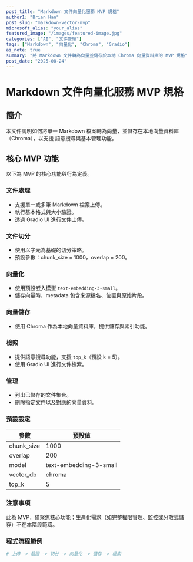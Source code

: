 ```yaml
---
post_title: "Markdown 文件向量化服務 MVP 規格"
author1: "Brian Han"
post_slug: "markdown-vector-mvp"
microsoft_alias: "your_alias"
featured_image: "/images/featured-image.jpg"
categories: ["AI", "文件管理"]
tags: ["Markdown", "向量化", "Chroma", "Gradio"]
ai_note: true
summary: "將 Markdown 文件轉為向量並儲存於本地 Chroma 向量資料庫的 MVP 規格"
post_date: "2025-08-24"
---
```


# Markdown 文件向量化服務 MVP 規格

## 簡介

本文件說明如何將單一 Markdown 檔案轉為向量，並儲存在本地向量資料庫（Chroma），以支援
語意搜尋與基本管理功能。

## 核心 MVP 功能

以下為 MVP 的核心功能與行為定義。

### 文件處理

- 支援單一或多筆 Markdown 檔案上傳。
- 執行基本格式與大小驗證。
- 透過 Gradio UI 進行文件上傳。

### 文件切分

- 使用以字元為基礎的切分策略。
- 預設參數：chunk_size = 1000，overlap = 200。

### 向量化

- 使用預設嵌入模型 `text-embedding-3-small`。
- 儲存向量時，metadata 包含來源檔名、位置與原始片段。

### 向量儲存

- 使用 Chroma 作為本地向量資料庫，提供儲存與索引功能。

### 檢索

- 提供語意搜尋功能，支援 `top_k`（預設 k = 5）。
- 使用 Gradio UI 進行文件檢索。

### 管理

- 列出已儲存的文件集合。
- 刪除指定文件以及對應的向量資料。

### 預設設定

| 參數       | 預設值                 |
| ---------- | --------------------- |
| chunk_size | 1000                  |
| overlap    | 200                   |
| model      | text-embedding-3-small|
| vector_db  | chroma                |
| top_k      | 5                     |

### 注意事項

此為 MVP，僅聚焦核心功能；生產化需求（如完整權限管理、監控或分散式儲存）不在本階段範疇。

### 程式流程範例

```yaml
# 上傳 -> 驗證 -> 切分 -> 向量化 -> 儲存 -> 檢索
```
